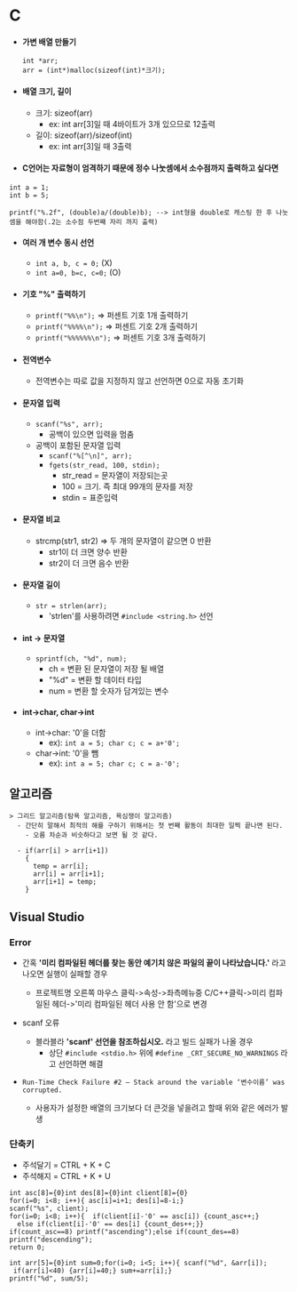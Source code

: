# C

- #### 가변 배열 만들기
  ```
  int *arr;
  arr = (int*)malloc(sizeof(int)*크기);
  ```
- #### 배열 크기, 길이
  - 크기: sizeof(arr)
    - ex: int arr[3]일 때 4바이트가 3개 있으므로 12출력
  - 길이: sizeof(arr)/sizeof(int)  
    - ex: int arr[3]일 때 3출력

 - #### C언어는 자료형이 엄격하기 때문에 정수 나눗셈에서 소수점까지 출력하고 싶다면
 ```
 int a = 1;
 int b = 5;

 printf("%.2f", (double)a/(double)b); --> int형을 double로 캐스팅 한 후 나눗셈을 해야함(.2는 소수점 두번째 자리 까지 출력)

 ```
  - #### 여러 개 변수 동시 선언
    - `int a, b, c = 0;` (X)
    - `int a=0, b=c, c=0;` (O)

  - #### 기호 "%" 출력하기
    - `printf("%%\n");` => 퍼센트 기호 1개 출력하기
    - `printf("%%%%\n");` => 퍼센트 기호 2개 출력하기
    - `printf("%%%%%%\n");` => 퍼센트 기호 3개 출력하기

  - #### 전역변수
    - 전역변수는 따로 값을 지정하지 않고 선언하면 0으로 자동 초기화

  - #### 문자열 입력
    - `scanf("%s", arr);`
      - 공백이 있으면 입력을 멈춤
    - 공백이 포함된 문자열 입력
      - `scanf("%[^\n]", arr);`
      - `fgets(str_read, 100, stdin);`
        - str_read = 문자열이 저장되는곳
        - 100 = 크기. 즉 최대 99개의 문자를 저장
        - stdin = 표준입력

  - #### 문자열 비교
    - strcmp(str1, str2) => 두 개의 문자열이 같으면 0 반환
      - str1이 더 크면 양수 반환
      - str2이 더 크면 음수 반환

  - #### 문자열 길이
    - `str = strlen(arr);`
      - 'strlen'를 사용하려면 `#include <string.h>` 선언

  - #### int -> 문자열
    - `sprintf(ch, "%d", num);`
      - ch = 변환 된 문자열이 저장 될 배열
      - "%d" = 변환 할 데이터 타입
      - num = 변환 할 숫자가 담겨있는 변수

  - #### int->char, char->int
    - int->char: '0'을 더함
      - ex):
            ```
            int a = 5;
            char c;
            c = a+'0';
            ```
    - char->int: '0'을 뺌
      - ex):
            ```
            int a = 5;
            char c;
            c = a-'0';
            ```
## 알고리즘
```
> 그리드 알고리즘(탐욕 알고리즘, 욕심쟁이 알고리즘)
  - 간단히 말해서 최적의 해를 구하기 위해서는 첫 번째 활동이 최대한 일찍 끝나면 된다.
    - 오름 차순과 비슷하다고 보면 될 것 같다.

  - if(arr[i] > arr[i+1])
    {
      temp = arr[i];
      arr[i] = arr[i+1];
      arr[i+1] = temp;
    }
```

## Visual Studio
### Error
  - 간혹 **'미리 컴파일된 헤더를 찾는 동안 예기치 않은 파일의 끝이 나타났습니다.'** 라고 나오면 실행이 실패할 경우
    - 프로젝트명 오른쪽 마우스 클릭->속성->좌측메뉴중 C/C++클릭->미리 컴파일된 헤더->'미리 컴파일된 헤더 사용 안 함'으로 변경

  - scanf 오류
    - 블라블라 **'scanf' 선언을 참조하십시오.** 라고 빌드 실패가 나올 경우
      - 상단 `#include <stdio.h>` 위에 `#define _CRT_SECURE_NO_WARNINGS` 라고 선언하면 해결

  - `Run-Time Check Failure #2 – Stack around the variable ‘변수이름’ was corrupted.`
    - 사용자가 설정한 배열의 크기보다 더 큰것을 넣을려고 할때  위와 같은 에러가 발생

### 단축키
   - 주석달기 = CTRL + K + C
   - 주석해지 = CTRL + K + U


```
int asc[8]={0}int des[8]={0}int client[8]={0}
for(i=0; i<8; i++){ asc[i]=i+1; des[i]=8-i;}
scanf("%s", client);
for(i=0; i<8; i++){  if(client[i]-'0' == asc[i]) {count_asc++;}
  else if(client[i]-'0' == des[i] {count_des++;}} 
if(count_asc==8) printf("ascending");else if(count_des==8) printf("descending");
return 0;

int arr[5]={0}int sum=0;for(i=0; i<5; i++){ scanf("%d", &arr[i]);
 if(arr[i]<40) {arr[i]=40;} sum+=arr[i];}
printf("%d", sum/5);

```
